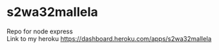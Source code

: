 # s2wa32mallela
Repo for node express<br>
Link to my heroku <https://dashboard.heroku.com/apps/s2wa32mallela>

